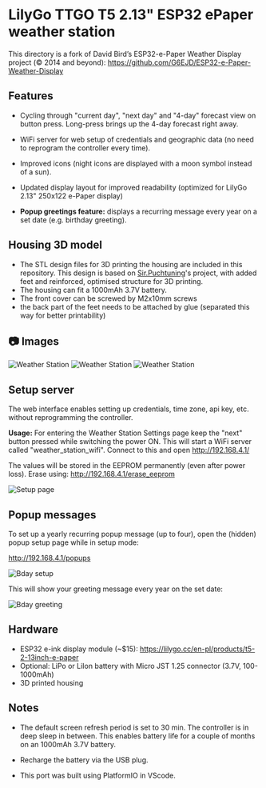 # LilyGo TTGO T5 2.13" ESP32 ePaper weather station

This directory is a fork of David Bird’s ESP32-e-Paper Weather Display project  (© 2014 and beyond): https://github.com/G6EJD/ESP32-e-Paper-Weather-Display

## Features

- Cycling through "current day", "next day" and "4-day" forecast view on button press. Long-press brings up the 4-day forecast right away. 
- WiFi server for web setup of credentials and geographic data (no need to reprogram the controller every time).
- Improved icons (night icons are displayed with a moon symbol instead of a sun).
- Updated display layout for improved readability (optimized for LilyGo 2.13" 250x122 e-Paper display)

- **Popup greetings feature:** displays a recurring message every year on a set date (e.g. birthday greeting).

## Housing 3D model

- The STL design files for 3D printing the housing are included in this repository. This design is based on [Sir.Puchtuning](https://makerworld.com/en/models/647684-lilygo-t5-2-13-small-case?from=search#profileId-1024510)'s project, with added feet and reinforced, optimised structure for 3D printing. 
- The housing can fit a 1000mAh 3.7V battery.
- The front cover can be screwed by M2x10mm screws
- the back part of the feet needs to be attached by glue (separated this way for better printability)

## 📷 Images

![Weather Station](./LilyGo_213_weather_02.jpg)
![Weather Station](./LilyGo_213_weather_03.jpg)
![Weather Station](./LilyGo_213_weather_01.jpg)

## Setup server
The web interface enables setting up credentials, time zone, api key, etc. without reprogramming the controller.

**Usage:** For entering the Weather Station Settings page keep the "next" button pressed while switching the power ON. This will start a WiFi server called "weather_station_wifi". Connect to this and open http://192.168.4.1/

The values will be stored in the EEPROM permanently (even after power loss). Erase using: http://192.168.4.1/erase_eeprom 

![Setup page](./LilyGo_213_weather_station_setup.jpg)

## Popup messages

To set up a yearly recurring popup message (up to four), open the (hidden) popup setup page while in setup mode:

http://192.168.4.1/popups

![Bday setup](./LilyGo_213_popups_setup.jpg)

This will show your greeting message every year on the set date:

![Bday greeting](./LilyGo_213_Bday_popup.jpg)

## Hardware
- ESP32 e-ink display module (~$15): https://lilygo.cc/en-pl/products/t5-2-13inch-e-paper
- Optional: LiPo or LiIon battery with Micro JST 1.25 connector (3.7V, 100-1000mAh)
- 3D printed housing

## Notes
- The default screen refresh period is set to 30 min. The controller is in deep sleep in between. This enables battery life for a couple of months on an 1000mAh 3.7V battery. 

- Recharge the battery via the USB plug.

- This port was built using PlatformIO in VScode.

